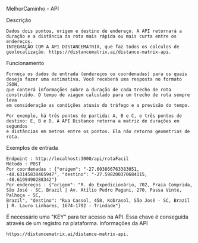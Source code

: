 MelhorCaminho - API

Descrição

    Dados dois pontos, origem e destino de endereço. A API retornará a duração e a distância da rota mais rápida ou mais curta entre os endereços. 
    INTEGRAÇÃO COM A API DISTANCEMATRIX, que faz todos os calculos de geolocalização. https://distancematrix.ai/distance-matrix-api.

Funcionamento 

    Forneça os dados de entrada (endereços ou coordenadas) para os quais deseja fazer uma estimativa. Você receberá uma resposta no formato JSON, 
    que conterá informações sobre a duração de cada trecho de rota construído. O tempo de viagem calculado para um trecho de rota sempre leva 
    em consideração as condições atuais do tráfego e a previsão do tempo.

    Por exemplo, há três pontos de partida: A, B e C, e três pontos de destino: E, B e D. A API Distance retorna a matriz de durações em segundos
    e distâncias em metros entre os pontos. Ela não retorna geometrias de rota.

Exemplos de entrada 

    Endpoint : http://localhost:3000/api/rotaFacil
    Método : POST 
    Por coordenadas : {"origem": "-27.603866763383051, -48.63145838465947", "destino": "-27.598200370684115, -48.6199490288342"} 
    Por endereços : {"origem": "R. do Expedicionário, 702, Praia Comprida, São José - SC, Brazil | Av. Atílio Pedro Pagani, 270, Passa Vinte, Palhoça - SC,
    Brazil", "destino": "Rua Cassol, 458, Kobrasol, São José - SC, Brazil | R. Lauro Linhares, 1674-1792 - Trindade"}


É necessário uma "KEY" para ter acesso na API. Essa chave é conseguida através de um registro na plataforma.
Informações da API

    https://distancematrix.ai/distance-matrix-api.
